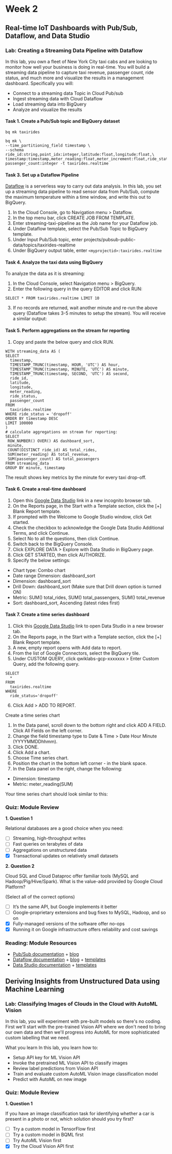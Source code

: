 # Week 2

## Real-time IoT Dashboards with Pub/Sub, Dataflow, and Data Studio

### Lab: Creating a Streaming Data Pipeline with Dataflow
In this lab, you own a fleet of New York City taxi cabs and are looking to monitor how well your business is doing in real-time. You will build a streaming data pipeline to capture taxi revenue, passenger count, ride status, and much more and visualize the results in a management dashboard. Specifically you will:

- Connect to a streaming data Topic in Cloud Pub/sub
- Ingest streaming data with Cloud Dataflow
- Load streaming data into BigQuery
- Analyze and visualize the results 

#### Task 1. Create a Pub/Sub topic and BigQuery dataset
```
bq mk taxirides
```

```
bq mk \
--time_partitioning_field timestamp \
--schema ride_id:string,point_idx:integer,latitude:float,longitude:float,\
timestamp:timestamp,meter_reading:float,meter_increment:float,ride_status:string,\
passenger_count:integer -t taxirides.realtime
```

#### Task 3. Set up a Dataflow Pipeline
[Dataflow](https://cloud.google.com/dataflow/) is a serverless way to carry out data analysis. In this lab, you set up a streaming data pipeline to read sensor data from Pub/Sub, compute the maximum temperature within a time window, and write this out to BigQuery.

1. In the Cloud Console, go to Navigation menu > Dataflow.
2. In the top menu bar, click CREATE JOB FROM TEMPLATE.
3. Enter streaming-taxi-pipeline as the Job name for your Dataflow job.
4. Under Dataflow template, select the Pub/Sub Topic to BigQuery template.
5. Under Input Pub/Sub topic, enter projects/pubsub-public-data/topics/taxirides-realtime
6. Under BigQuery output table, enter `<myprojectid>:taxirides.realtime`

#### Task 4. Analyze the taxi data using BigQuery
To analyze the data as it is streaming:

1. In the Cloud Console, select Navigation menu > BigQuery.
2. Enter the following query in the query EDITOR and click RUN:

```
SELECT * FROM taxirides.realtime LIMIT 10
```
3. If no records are returned, wait another minute and re-run the above query (Dataflow takes 3-5 minutes to setup the stream). You will receive a similar output:

#### Task 5. Perform aggregations on the stream for reporting
1. Copy and paste the below query and click RUN.
```
WITH streaming_data AS (
SELECT
  timestamp,
  TIMESTAMP_TRUNC(timestamp, HOUR, 'UTC') AS hour,
  TIMESTAMP_TRUNC(timestamp, MINUTE, 'UTC') AS minute,
  TIMESTAMP_TRUNC(timestamp, SECOND, 'UTC') AS second,
  ride_id,
  latitude,
  longitude,
  meter_reading,
  ride_status,
  passenger_count
FROM
  taxirides.realtime
WHERE ride_status = 'dropoff'
ORDER BY timestamp DESC
LIMIT 100000
)
# calculate aggregations on stream for reporting:
SELECT
 ROW_NUMBER() OVER() AS dashboard_sort,
 minute,
 COUNT(DISTINCT ride_id) AS total_rides,
 SUM(meter_reading) AS total_revenue,
 SUM(passenger_count) AS total_passengers
FROM streaming_data
GROUP BY minute, timestamp
```
The result shows key metrics by the minute for every taxi drop-off.

#### Task 6. Create a real-time dashboard
1. Open this [Google Data Studio](https://datastudio.google.com/) link in a new incognito browser tab.
2. On the Reports page, in the Start with a Template section, click the [+] Blank Report template.
3. If prompted with the Welcome to Google Studio window, click Get started.
4. Check the checkbox to acknowledge the Google Data Studio Additional Terms, and click Continue.
5. Select No to all the questions, then click Continue.
6. Switch back to the BigQuery Console.
7. Click EXPLORE DATA > Explore with Data Studio in BigQuery page.
8. Click GET STARTED, then click AUTHORIZE.
9. Specify the below settings:
  - Chart type: Combo chart
  - Date range Dimension: dashboard_sort
  - Dimension: dashboard_sort
  - Drill Down: dashboard_sort (Make sure that Drill down option is turned ON)
  - Metric: SUM() total_rides, SUM() total_passengers, SUM() total_revenue
  - Sort: dashboard_sort, Ascending (latest rides first)

#### Task 7. Create a time series dashboard
1. Click this [Google Data Studio](https://datastudio.google.com/) link to open Data Studio in a new browser tab.
2. On the Reports page, in the Start with a Template section, click the [+] Blank Report template.
3. A new, empty report opens with Add data to report.
4. From the list of Google Connectors, select the BigQuery tile.
5. Under CUSTOM QUERY, click qwiklabs-gcp-xxxxxxx > Enter Custom Query, add the following query.
```
SELECT
  *
FROM
  taxirides.realtime
WHERE
  ride_status='dropoff'
```
6. Click Add > ADD TO REPORT.

Create a time series chart
1. In the Data panel, scroll down to the bottom right and click ADD A FIELD. Click All Fields on the left corner.
2. Change the field timestamp type to Date & Time > Date Hour Minute (YYYYMMDDhhmm).
3. Click DONE.
4. Click Add a chart.
5. Choose Time series chart.
6. Position the chart in the bottom left corner - in the blank space.
7. In the Data panel on the right, change the following:
- Dimension: timestamp
- Metric: meter_reading(SUM)

Your time series chart should look similar to this:

### Quiz: Module Review
**1. Question 1**

Relational databases are a good choice when you need:

- [ ] Streaming, high-throughput writes
- [ ] Fast queries on terabytes of data
- [ ] Aggregations on unstructured data
- [x] Transactional updates on relatively small datasets

**2. Question 2**

Cloud SQL and Cloud Dataproc offer familiar tools (MySQL and Hadoop/Pig/Hive/Spark). What is the value-add provided by Google Cloud Platform?

(Select all of the correct options)

- [ ] It’s the same API, but Google implements it better
- [ ] Google-proprietary extensions and bug fixes to MySQL, Hadoop, and so on
- [x] Fully-managed versions of the software offer no-ops
- [x] Running it on Google infrastructure offers reliability and cost savings

### Reading: Module Resources
- [Pub/Sub documentation](https://cloud.google.com/pubsub/docs/) + [blog](https://cloud.google.com/pubsub/docs/release-notes)
- [Dataflow documentation](https://cloud.google.com/dataflow/docs/) + [blog](https://cloud.google.com/blog/products/data-analytics/) + [templates](https://github.com/GoogleCloudPlatform/DataflowTemplates/)
- [Data Studio documentation](https://developers.google.com/datastudio/) + [templates](https://datastudiogallery.appspot.com/gallery)

## Deriving Insights from Unstructured Data using Machine Learning
### Lab: Classifying Images of Clouds in the Cloud with AutoML Vision
In this lab, you will experiment with pre-built models so there's no coding. First we'll start with the pre-trained Vision API where we don't need to bring our own data and then we'll progress into AutoML for more sophisticated custom labelling that we need.

What you learn
In this lab, you learn how to:
- Setup API key for ML Vision API
- Invoke the pretrained ML Vision API to classify images
- Review label predictions from Vision API
- Train and evaluate custom AutoML Vision image classification model
- Predict with AutoML on new image

### Quiz: Module Review
**1. Question 1**

If you have an image classification task for identifying whether a car is present in a photo or not, which solution should you try first?


- [ ] Try a custom model in TensorFlow first
- [ ] Try a custom model in BQML first
- [ ] Try AutoML Vision first
- [x] Try the Cloud Vision API first
